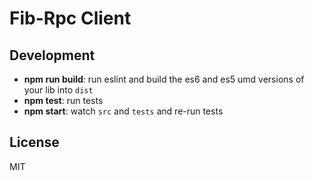 # Fib-Rpc Client

## Development

- **npm run build**: run eslint and build the es6 and es5 umd versions of your lib into `dist`
- **npm test**: run tests
- **npm start**: watch `src` and `tests` and re-run tests

## License

MIT
